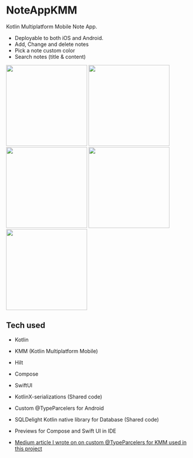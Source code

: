 # NoteAppKMM
Kotlin Multiplatform Mobile Note App. 
- Deployable to both iOS and Android.
- Add, Change and delete notes
- Pick a note custom color
- Search notes (title & content)

[<img src="https://user-images.githubusercontent.com/5157474/195507303-872f0437-f23d-4a3b-aca7-907e20d4ac68.png" width="220"/>](https://user-images.githubusercontent.com/5157474/195507303-872f0437-f23d-4a3b-aca7-907e20d4ac68.png)
[<img src="https://user-images.githubusercontent.com/5157474/195507329-70f37387-9621-46c0-84bd-dec4372b0001.png" width="220"/>](https://user-images.githubusercontent.com/5157474/195507329-70f37387-9621-46c0-84bd-dec4372b0001.png)
[<img src="https://user-images.githubusercontent.com/5157474/195507366-e62659da-1c53-44f2-909a-8ea840720752.png" width="220"/>](https://user-images.githubusercontent.com/5157474/195507366-e62659da-1c53-44f2-909a-8ea840720752.png)
[<img src="https://user-images.githubusercontent.com/5157474/196315916-5b375a9c-40fa-4adb-abe7-95acd967320b.png" width="220"/>](https://user-images.githubusercontent.com/5157474/196315916-5b375a9c-40fa-4adb-abe7-95acd967320b.png)
[<img src="https://user-images.githubusercontent.com/5157474/196316060-4f59f827-7594-4174-9d96-7230edb8ef6f.png" width="220"/>](https://user-images.githubusercontent.com/5157474/196316060-4f59f827-7594-4174-9d96-7230edb8ef6f.png)


## Tech used
- Kotlin
- KMM (Kotlin Multiplatform Mobile)
- Hilt
- Compose
- SwiftUI
- KotlinX-serializations (Shared code)
- Custom @TypeParcelers for Android
- SQLDelight Kotlin native library for Database (Shared code)
- Previews for Compose and Swift UI in IDE

- [Medium article I wrote on on custom @TypeParcelers for KMM used in this project](https://medium.com/@chrisathanas/how-to-use-parcels-on-kotlin-multiplatform-mobile-kmm-e29590816624)

<!--
To install the Apk:

1. Open this link on your Android device:
   https://github.com/realityexpander/calorieTrack/blob/master/bikingtrack_1.0.apk
2. Tap the "skewer" menu and tap the "download"

   [![](https://user-images.githubusercontent.com/5157474/147434050-57102a30-af32-46ed-a90b-d94e0c4a4f35.jpg)]()
3. Allow the file to download (DO NOT click "show details")
4. After the file is downloaded, click "OK" to install
5. Click "OK" to install
6. Click "OK" to launch

If you have developer options turned on, you may need to turn off "USB Debugging" if the "Waiting for debugger" dialog is displayed.
-->
